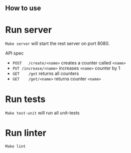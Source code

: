 ## How to use

# Run server
`Make server` will start the rest server on port 8080.

API spec </br>
* `POST   /create/<name>` creates a counter called `<name>`
* `PUT /increase/<name>` increases `<name>` counter by 1    
* `GET    /get`         returns all counters        
* `GET    /get/<name>`  returns counter `<name>`

# Run tests
`Make test-unit` will run all unit-tests

# Run linter
`Make lint`